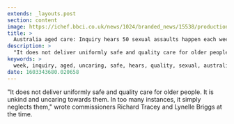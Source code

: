 ```yaml
--- 
extends: _layouts.post 
section: content 
image: https://ichef.bbci.co.uk/news/1024/branded_news/15538/production/_115025378_gettyimages-158385972.jpg 
title: > 
  Australia aged care: Inquiry hears 50 sexual assaults happen each week 
description: > 
  "It does not deliver uniformly safe and quality care for older people.It is unkind and uncaring towards them.In too many instances, it simply neglects them," wrote commissioners Richard Tracey and Lynelle Briggs at the time. 
keywords: > 
  week, inquiry, aged, uncaring, safe, hears, quality, sexual, australia, 50, care, tracey, uniformly, simply, richard, assaults, older, wrote, unkind, happen 
date: 1603343680.020658 
--- 
```

<div><p>"It does not deliver uniformly safe and quality care for older people. It is unkind and uncaring towards them. In too many instances, it simply neglects them," wrote commissioners Richard Tracey and Lynelle Briggs at the time.</p></div>